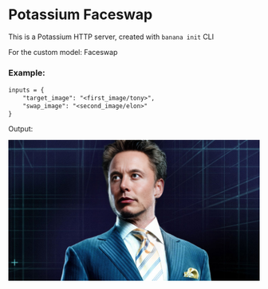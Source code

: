 # Potassium Faceswap
This is a Potassium HTTP server, created with `banana init` CLI

For the custom model: Faceswap

### Example:
```
inputs = {
    "target_image": "<first_image/tony>",
    "swap_image": "<second_image/elon>"
}
```

Output:

![alt text](output.png)